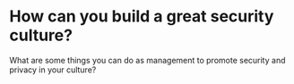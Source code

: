 # How can you build a great security culture?

What are some things you can do as management to promote security and privacy in your culture?
